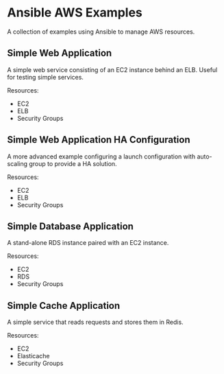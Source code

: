 Ansible AWS Examples
====================

A collection of examples using Ansible to manage AWS resources.


## Simple Web Application

A simple web service consisting of an EC2 instance behind an ELB. Useful for testing simple services.

Resources:

- EC2
- ELB
- Security Groups


## Simple Web Application HA Configuration

A more advanced example configuring a launch configuration with auto-scaling group to provide a HA solution.

Resources:

- EC2
- ELB
- Security Groups


## Simple Database Application

A stand-alone RDS instance paired with an EC2 instance.

Resources:

- EC2
- RDS
- Security Groups


## Simple Cache Application

A simple service that reads requests and stores them in Redis.

Resources:

- EC2
- Elasticache
- Security Groups
